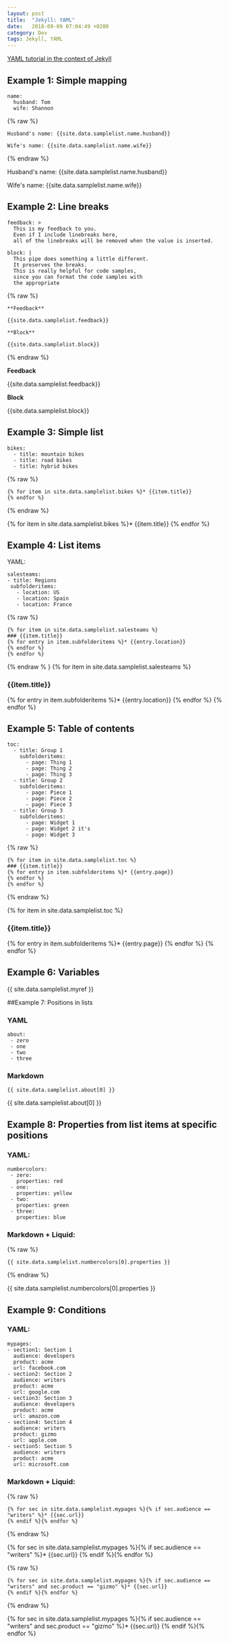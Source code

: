 ```yaml
---
layout: post
title:  "Jekyll: YAML"
date:   2018-09-09 07:04:49 +0200
category: Dev
tags: Jekyll, YAML
---
```


[YAML tutorial in the context of Jekyll](https://idratherbewriting.com/documentation-theme-jekyll/mydoc_yaml_tutorial)

## Example 1: Simple mapping

```
name:
  husband: Tom
  wife: Shannon
```

{% raw %}
```
Husband's name: {{site.data.samplelist.name.husband}}

Wife's name: {{site.data.samplelist.name.wife}}
```
{% endraw %}

Husband's name: {{site.data.samplelist.name.husband}}

Wife's name: {{site.data.samplelist.name.wife}}

## Example 2: Line breaks

```
feedback: >
  This is my feedback to you.
  Even if I include linebreaks here,
  all of the linebreaks will be removed when the value is inserted.

block: |
  This pipe does something a little different.
  It preserves the breaks.
  This is really helpful for code samples,
  since you can format the code samples with
  the appropriate
```

{% raw %}
```
**Feedback**

{{site.data.samplelist.feedback}}

**Block**

{{site.data.samplelist.block}}
```
{% endraw %}

**Feedback**

{{site.data.samplelist.feedback}}

**Block**

{{site.data.samplelist.block}}

## Example 3: Simple list

```
bikes:
  - title: mountain bikes
  - title: road bikes
  - title: hybrid bikes
```

{% raw %}
```
{% for item in site.data.samplelist.bikes %}* {{item.title}}
{% endfor %}
```
{% endraw %}

{% for item in site.data.samplelist.bikes %}* {{item.title}}
{% endfor %}

## Example 4: List items

YAML:

```
salesteams:
- title: Regions
 subfolderitems:
   - location: US
   - location: Spain
   - location: France
```

{% raw %}
```
{% for item in site.data.samplelist.salesteams %}
### {{item.title}}
{% for entry in item.subfolderitems %}* {{entry.location}}
{% endfor %}
{% endfor %}
```
{% endraw %
}
{% for item in site.data.samplelist.salesteams %}
### {{item.title}}
{% for entry in item.subfolderitems %}* {{entry.location}}
{% endfor %}
{% endfor %}

## Example 5: Table of contents

```
toc:
  - title: Group 1
    subfolderitems:
      - page: Thing 1
      - page: Thing 2
      - page: Thing 3
  - title: Group 2
    subfolderitems:
      - page: Piece 1
      - page: Piece 2
      - page: Piece 3
  - title: Group 3
    subfolderitems:
      - page: Widget 1
      - page: Widget 2 it's
      - page: Widget 3
```

{% raw %}
```
{% for item in site.data.samplelist.toc %}
### {{item.title}}
{% for entry in item.subfolderitems %}* {{entry.page}}
{% endfor %}
{% endfor %}
```
{% endraw %}

{% for item in site.data.samplelist.toc %}
### {{item.title}}
{% for entry in item.subfolderitems %}* {{entry.page}}
{% endfor %}
{% endfor %}

## Example 6: Variables

{{ site.data.samplelist.myref }}

##Example 7: Positions in lists
### YAML

```
about:
 - zero
 - one
 - two
 - three
```

### Markdown

```
{{ site.data.samplelist.about[0] }}
```

{{ site.data.samplelist.about[0] }}

## Example 8: Properties from list items at specific positions

### YAML:

```
numbercolors:
 - zero:
   properties: red
 - one:
   properties: yellow
 - two:
   properties: green
 - three:
   properties: blue
```

### Markdown + Liquid:

{% raw %}
```
{{ site.data.samplelist.numbercolors[0].properties }}
```
{% endraw %}

{{ site.data.samplelist.numbercolors[0].properties }}

## Example 9: Conditions

### YAML:

```
mypages:
- section1: Section 1
  audience: developers
  product: acme
  url: facebook.com
- section2: Section 2
  audience: writers
  product: acme
  url: google.com
- section3: Section 3
  audience: developers
  product: acme
  url: amazon.com
- section4: Section 4
  audience: writers
  product: gizmo
  url: apple.com
- section5: Section 5
  audience: writers
  product: acme
  url: microsoft.com
```

### Markdown + Liquid:

{% raw %}
```
{% for sec in site.data.samplelist.mypages %}{% if sec.audience == "writers" %}* {{sec.url}}
{% endif %}{% endfor %}
```
{% endraw %}

{% for sec in site.data.samplelist.mypages %}{% if sec.audience == "writers" %}* {{sec.url}}
{% endif %}{% endfor %}

{% raw %}
```
{% for sec in site.data.samplelist.mypages %}{% if sec.audience == "writers" and sec.product == "gizmo" %}* {{sec.url}}
{% endif %}{% endfor %}
```
{% endraw %}

{% for sec in site.data.samplelist.mypages %}{% if sec.audience == "writers" and sec.product == "gizmo" %}* {{sec.url}}
{% endif %}{% endfor %}

